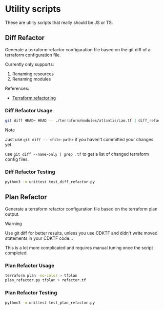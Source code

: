 # Utility scripts

These are utlity scripts that really should be JS or TS.

## Diff Refactor

Generate a terraform refactor configuration file based on the git diff of a terraform configuration file.

Currently only supports:

1. Renaming resources
1. Renaming modules

References:

- [Terraform refactoring](https://developer.hashicorp.com/terraform/language/modules/develop/refactoring#moved-block-syntax)

### Diff Refactor Usage

```bash
git diff HEAD~ HEAD -- ./terraform/modules/atlantis/iam.tf | diff_refactor.py > ./terraform/modules/atlantis/iam-refactor.tf
```

>[!NOTE]
> Just use `git diff -- <file-path>` if you haven't committed your changes yet.
>
> use `git diff --name-only | grep .tf` to get a list of changed terraform config files.

### Diff Refactor Testing

```bash
python3 -m unittest test_diff_refactor.py
```

## Plan Refactor

Generate a terraform refactor configuration file based on the terraform plan output.

> [!WARNING]
> Use git diff for better results, unless you use CDKTF and didn't write moved statements in your CDKTF code...

This is a lot more complicated and requires manual tuning once the script completed.

### Plan Refactor Usage

```bash
terraform plan -no-color > tfplan
plan_refactor.py tfplan > refactor.tf
```

### Plan Refactor Testing

```bash
python3 -m unittest test_plan_refactor.py
```
